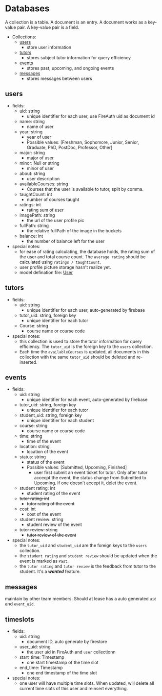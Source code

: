 # Databases

A collection is a table. A document is an entry. A document works as a key-value pair. A key-value pair is a field.

- Collections:
  - [users](#users)
    - store user information
  - [tutors](#tutors)
    - stores subject tutor information for query efficiency
  - [events](#events)
    - stores past, upcoming, and ongoing events
  - [messages](#messages)
    - stores messages between users

## users
- fields:
  - uid: string
    - unique identifier for each user, use FireAuth uid as document id
  - name: string
    - name of user
  - year: string
    - year of user
    - Possible values: [Freshman, Sophomore, Junior, Senior, Graduate, PhD, PostDoc, Professor, Other]
  - major: string
    - major of user
  - minor: Null or string
    - minor of user
  - about: string
    - user description
  - availableCourses: string
    - Courses that the user is available to tutor, split by comma.
  - taughtCount: int
    - number of courses taught
  - ratings: int
    - rating sum of user
  - imagePath: string
    - the url of the user profile pic
  - fullPath: string
    - the relative fullPath of the image in the buckets
  - balance: int
    - the number of balance left for the user
- special notes:
  - for ease of rating calculating, the database holds, the rating sum of the user and total course count. The `average rating` should be calculated using `ratings / taughtCount`.
  - user profile picture storage hasn't realize yet.
  - model defination file: [User](/lib/model/user.dart)

## tutors
- fields:
  - uid: string
    - unique identifier for each user, auto-generated by firebase
  - tutor_uid: string, foreign key
    - unique identifier for each tutor
  - Course: string
    - course name or course code
- special notes:
  - this collection is used to store the tutor information for query efficiency. The `tutor_uid` is the foreign key to the `users` collection.
  - Each time the `availableCourses` is updated, all documents in this collection with the same `tutor_uid` should be deleted and re-inserted.

## events
- fields:
  - uid: string
    - unique identifier for each event, auto-generated by firebase
  - tutor_uid: string, foreign key
    - unique identifier for each tutor
  - student_uid: string, foreign key
    - unique identifier for each student
  - course: string
    - course name or course code
  - time: string
    - time of the event
  - location: string
    - location of the event
  - status: string
    - status of the event
    - Possible values: [Submitted, Upcoming, Finished]
      - user first submit an event ticket for tutor. Only after tutor accecpt the event, the status change from Submitted to Upcoming. If one doesn't accept it, delet the event.
  - student rating: int
    - student rating of the event
  - ~~tutor rating: int~~
    - ~~tutor rating of the event~~
  - cost: int
    - cost of the event
  - student review: string
    - student review of the event
  - ~~tutor review: string~~
    - ~~tutor review of the event~~
- special notes:
  - the `tutor_uid` and `student_uid` are the foreign keys to the `users` collection.
  - the `student rating` and `student review` should be updated when the event is marked as `Past`.
  - the `tutor rating` and `tutor review` is the feedback from tutor to the student. It's a *__wanted__* feature.

## messages
  maintain by other team members. Should at lease has a auto generated `uid` and `event_uid`.

## timeslots
  - fields:
    - uid: string
      - document ID, auto generate by firestore
    - user_uid: string
      - the user uid in FireAuth and `user` collectionn
    - start_time: Timestamp
      - one start timestamp of the time slot
    - end_time: Timestamp
      - one end timestamp of the time slot
  - special notes:
    - one user will have multiple time slots. When updated, will delete all current time slots of this user and reinsert everything.

